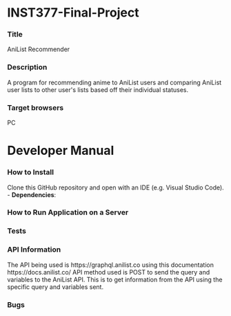 # INST377-Final-Project

<h3>Title</h3>
AniList Recommender </br>
<h3>Description</h3>
A program for recommending anime to AniList users and comparing AniList user lists to other user's lists based off their individual statuses. </br>
<h3>Target browsers</h3>
  PC </br>

<h1>Developer Manual</h1>
<h3>How to Install</h3>
Clone this GitHub repository and open with an IDE (e.g. Visual Studio Code).
- <b>Dependencies</b>:
<h3>How to Run Application on a Server</h3>

<h3>Tests</h3>

<h3>API Information</h3>
The API being used is https://graphql.anilist.co using this documentation https://docs.anilist.co/
API method used is POST to send the query and variables to the AniList API. This is to get information from the API using the specific query and variables sent.

<h3>Bugs</h3>
